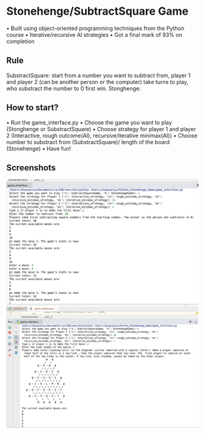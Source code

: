 # Stonehenge/SubtractSquare Game
• Built using object-oriented programming techniques from the Python course
• Iterative/recursive AI strategies
• Got a final mark of 93% on completion

## Rule
SubstractSquare: start from a number you want to subtract from, player 1 and player 2 (can be another person or the computer) take turns to play, who substract the number to 0 first win.
Stonghenge:
## How to start?
• Run the game_interface.py
• Choose the game you want to play (Stonghenge or SubstractSquare)
• Choose strategy for player 1 and player 2 (Interactive, rough outcome(AI), recursive/iterative minimax(AI))
• Choose number to substract from (SubstractSquare)/ length of the board (Stonehenge)
• Have fun!

## Screenshots
![image1](https://github.com/ZhuoyueLyu/Python_Stonehenge_Game/blob/master/screenshots/s.png)
![image2](https://github.com/ZhuoyueLyu/Python_Stonehenge_Game/blob/master/screenshots/h.png)



